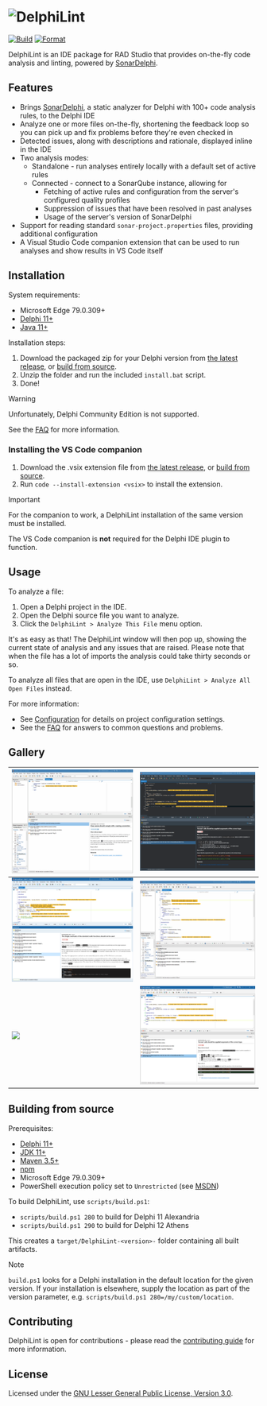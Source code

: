 <h1 id="delphilint">
  <picture>
    <source media="(prefers-color-scheme: dark)" srcset="docs/images/delphilint-title-dark.png">
    <source media="(prefers-color-scheme: light)" srcset="docs/images/delphilint-title-light.png">
    <img alt="DelphiLint" src="docs/images/delphilint-title-dark.png"/>
  </picture>
</h1>

[![Build](https://github.com/integrated-application-development/delphilint/actions/workflows/build.yml/badge.svg)](https://github.com/integrated-application-development/delphilint/actions/workflows/build.yml) [![Format](https://github.com/integrated-application-development/delphilint/actions/workflows/format.yml/badge.svg)](https://github.com/integrated-application-development/delphilint/actions/workflows/format.yml)

DelphiLint is an IDE package for RAD Studio that provides on-the-fly code analysis and linting, powered by
[SonarDelphi](https://github.com/integrated-application-development/sonar-delphi).

## Features

* Brings [SonarDelphi](https://github.com/integrated-application-development/sonar-delphi),
  a static analyzer for Delphi with 100+ code analysis rules, to the Delphi IDE
* Analyze one or more files on-the-fly, shortening the feedback loop so you can pick up and fix problems before they're even checked in
* Detected issues, along with descriptions and rationale, displayed inline in the IDE
* Two analysis modes:
   * Standalone - run analyses entirely locally with a default set of active rules
   * Connected - connect to a SonarQube instance, allowing for
      * Fetching of active rules and configuration from the server's configured quality profiles
      * Suppression of issues that have been resolved in past analyses
      * Usage of the server's version of SonarDelphi
* Support for reading standard `sonar-project.properties` files, providing additional configuration
* A Visual Studio Code companion extension that can be used to run analyses and show results in VS Code itself

## Installation

System requirements:

* Microsoft Edge 79.0.309+
* [Delphi 11+](https://www.embarcadero.com/products/delphi)
* [Java 11+](https://adoptium.net/temurin/releases/?package=jre&version=17)

Installation steps:

1. Download the packaged zip for your Delphi version from [the latest release](https://github.com/integrated-application-development/delphilint/releases/latest), or [build from source](#building-from-source).
2. Unzip the folder and run the included `install.bat` script.
3. Done!

> [!WARNING]
> Unfortunately, Delphi Community Edition is not supported.
>
> See the [FAQ](docs/FAQ.md) for more information.

### Installing the VS Code companion

1. Download the .vsix extension file from [the latest release](https://github.com/integrated-application-development/delphilint/releases/latest),
   or [build from source](#building-the-vs-code-companion).
2. Run `code --install-extension <vsix>` to install the extension.

> [!IMPORTANT]
> For the companion to work, a DelphiLint installation of the same version must be installed.
>
> The VS Code companion is **not** required for the Delphi IDE plugin to function.

## Usage

To analyze a file:

1. Open a Delphi project in the IDE.
2. Open the Delphi source file you want to analyze.
3. Click the `DelphiLint > Analyze This File` menu option.

It's as easy as that! The DelphiLint window will then pop up, showing the current state of analysis and any issues
that are raised. Please note that when the file has a lot of imports the analysis could take thirty seconds or so.

To analyze all files that are open in the IDE, use `DelphiLint > Analyze All Open Files` instead.

For more information:

* See [Configuration](docs/CONFIGURATION.md) for details on project configuration settings.
* See the [FAQ](docs/FAQ.md) for answers to common questions and problems.

## Gallery

| ![](docs/images/multi_file_issues.gif) | ![](docs/images/gallery-code-view-dark.png) |
| ----- | ----- |
| ![](docs/images/gallery-code-view-light.png) | ![](docs/images/fix_issues.gif) |
| ![](docs/images/issue_scroll.gif) | ![](docs/images/gallery-code-view-mountain-mist.png) |

## Building from source

Prerequisites:

* [Delphi 11+](https://www.embarcadero.com/products/delphi)
* [JDK 11+](https://adoptium.net/temurin/releases/?package=jdk&version=17)
* [Maven 3.5+](https://maven.apache.org/)
* [npm](https://www.npmjs.com/)
* Microsoft Edge 79.0.309+
* PowerShell execution policy set to `Unrestricted` (see [MSDN](https://learn.microsoft.com/en-us/powershell/module/microsoft.powershell.core/about/about_scripts?view=powershell-7.4#how-to-run-a-script))

To build DelphiLint, use `scripts/build.ps1`:

* `scripts/build.ps1 280` to build for Delphi 11 Alexandria
* `scripts/build.ps1 290` to build for Delphi 12 Athens

This creates a `target/DelphiLint-<version>-` folder containing all built artifacts.

> [!NOTE]
> `build.ps1` looks for a Delphi installation in the default location for the given version.
> If your installation is elsewhere, supply the location as part of the version parameter, e.g.
> `scripts/build.ps1 280=/my/custom/location`.

## Contributing

DelphiLint is open for contributions - please read the [contributing guide](docs/CONTRIBUTING.md) for more information.

## License

Licensed under the [GNU Lesser General Public License, Version 3.0](http://www.gnu.org/licenses/lgpl.txt).
